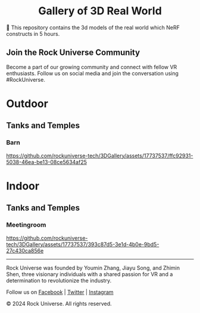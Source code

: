 <h1 align="center"> Gallery of 3D Real World </h1> 


:rotating_light: This repository contains the 3d models of the real world which NeRF constructs in 5 hours.

## Join the Rock Universe Community

Become a part of our growing community and connect with fellow VR enthusiasts. Follow us on social media and join the conversation using #RockUniverse.

# Outdoor

## Tanks and Temples

### Barn



https://github.com/rockuniverse-tech/3DGallery/assets/17737537/ffc92931-5038-46ea-be13-08ce5634af25




# Indoor

## Tanks and Temples

### Meetingroom

https://github.com/rockuniverse-tech/3DGallery/assets/17737537/393c87d5-3e1d-4b0e-9bd5-27c430ca856e

---

Rock Universe was founded by Youmin Zhang, Jiayu Song, and Zhimin Shen, three visionary individuals with a shared passion for VR and a determination to revolutionize the industry.

Follow us on [Facebook](https://www.facebook.com/RockUniverse) | [Twitter](https://twitter.com/RockUniverse) | [Instagram](https://www.instagram.com/RockUniverse)

© 2024 Rock Universe. All rights reserved.
